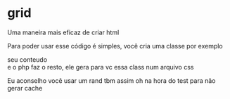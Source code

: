 grid
====

Uma maneira mais eficaz de criar html

Para poder usar esse código é simples, você cria uma classe por exemplo
<div class="w-d960"> seu conteudo </div> e o php faz o resto, ele gera para vc essa class num arquivo css

Eu aconselho você usar um rand tbm assim oh na hora do test para não gerar cache

<link rel="stylesheet" href="site/css/grid.php?<?php rand até 100 ?>">
